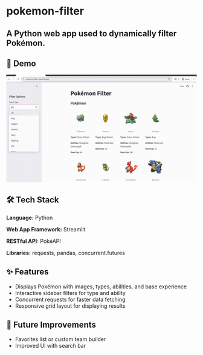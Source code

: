 # pokemon-filter
A Python web app used to dynamically filter Pokémon.
---

## 🎥 Demo
![App Demo](pokemonfilterdemo.gif)

## 🛠️ Tech Stack
**Language:** Python

**Web App Framework:** Streamlit

**RESTful API:** PokéAPI

**Libraries:** requests, pandas, concurrent.futures

## ✨ Features
- Displays Pokémon with images, types, abilities, and base experience
- Interactive sidebar filters for type and ability
- Concurrent requests for faster data fetching
- Responsive grid layout for displaying results

## 🔮 Future Improvements
- Favorites list or custom team builder
- Improved UI with search bar
